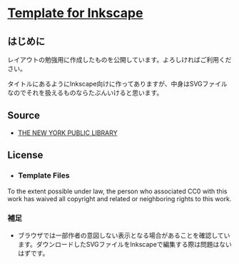 # [Template for Inkscape](https://yusai.github.io/template-for-inkscape/)

## はじめに

レイアウトの勉強用に作成したものを公開しています。よろしければご利用ください。

タイトルにあるようにInkscape向けに作ってありますが、中身はSVGファイルなのでそれを扱えるものならたぶんいけると思います。

## Source

* [THE NEW YORK PUBLIC LIBRARY](https://digitalcollections.nypl.org/)

## License

* ### Template Files

To the extent possible under law, the person who associated CC0 with this work has waived all copyright and related or neighboring rights to this work.

### 補足

* ブラウザでは一部作者の意図しない表示となる場合があることを確認しています。ダウンロードしたSVGファイルをInkscapeで編集する際は問題はないはずです。
